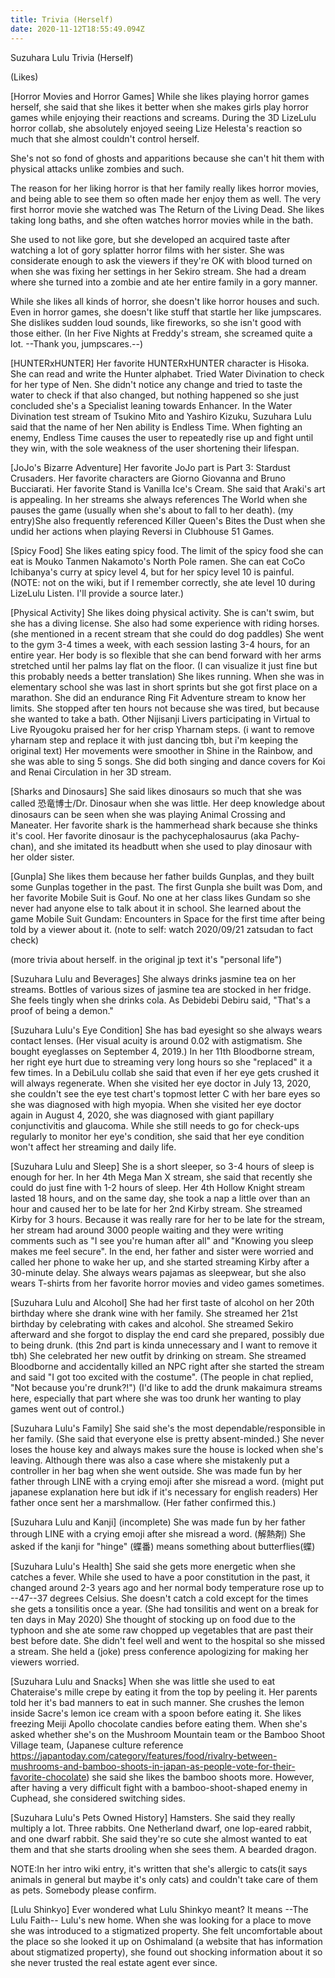 ```yaml
---
title: Trivia (Herself)
date: 2020-11-12T18:55:49.094Z
---
```

Suzuhara Lulu Trivia (Herself)

(Likes)

[Horror Movies and Horror Games]
While she likes playing horror games herself, she said that she likes it better when she makes girls play horror games while enjoying their reactions and screams.
During the 3D LizeLulu horror collab, she absolutely enjoyed seeing Lize Helesta's reaction so much that she almost couldn't control herself.

She's not so fond of ghosts and apparitions because she can't hit them with physical attacks unlike zombies and such.

The reason for her liking horror is that her family really likes horror movies, and being able to see them so often made her enjoy them as well. The very first horror movie she watched was The Return of the Living Dead.
She likes taking long baths, and she often watches horror movies while in the bath.

She used to not like gore, but she developed an acquired taste after watching a lot of gory splatter horror films with her sister.
She was considerate enough to ask the viewers if they're OK with blood turned on when she was fixing her settings in her Sekiro stream.
She had a dream where she turned into a zombie and ate her entire family in a gory manner.

While she likes all kinds of horror, she doesn't like horror houses and such.
Even in horror games, she doesn't like stuff that startle her like jumpscares. She dislikes sudden loud sounds, like fireworks, so she isn't good with those either. (In her Five Nights at Freddy's stream, she screamed quite a lot. --Thank you, jumpscares.--)

[HUNTERxHUNTER]
Her favorite HUNTERxHUNTER character is Hisoka.
She can read and write the Hunter alphabet.
Tried Water Divination to check for her type of Nen. She didn't notice any change and tried to taste the water to check if that also changed, but nothing happened so she just concluded she's a Specialist leaning towards Enhancer.
In the Water Divination test stream of Tsukino Mito and Yashiro Kizuku, Suzuhara Lulu said that the name of her Nen ability is Endless Time. When fighting an enemy, Endless Time causes the user to repeatedly rise up and fight until they win, with the sole weakness of the user shortening their lifespan.

[JoJo's Bizarre Adventure]
Her favorite JoJo part is Part 3: Stardust Crusaders.
Her favorite characters are Giorno Giovanna and Bruno Bucciarati.
Her favorite Stand is Vanilla Ice's Cream.
She said that Araki's art is appealing.
In her streams she always references The World when she pauses the game (usually when she's about to fall to her death).
(my entry)She also frequently referenced Killer Queen's Bites the Dust when she undid her actions when playing Reversi in Clubhouse 51 Games.

[Spicy Food]
She likes eating spicy food.
The limit of the spicy food she can eat is Mouko Tanmen Nakamoto's North Pole ramen.
She can eat CoCo Ichibanya's curry at spicy level 4, but for her spicy level 10 is painful. (NOTE: not on the wiki, but if I remember correctly, she ate level 10 during LizeLulu Listen. I'll provide a source later.)

[Physical Activity]
She likes doing physical activity.
She is can't swim, but she has a diving license. She also had some experience with riding horses.
(she mentioned in a recent stream that she could do dog paddles)
She went to the gym 3-4 times a week, with each session lasting 3-4 hours, for an entire year.
Her body is so flexible that she can bend forward with her arms stretched until her palms lay flat on the floor. (I can visualize it just fine but this probably needs a better translation)
She likes running. When she was in elementary school she was last in short sprints but she got first place on a marathon.
She did an endurance Ring Fit Adventure stream to know her limits. She stopped after ten hours not because she was tired, but because she wanted to take a bath.
Other Nijisanji Livers participating in Virtual to Live Ryougoku praised her for her crisp Yharnam steps. (i want to remove yharnam step and replace it with just dancing tbh, but i'm keeping the original text)
Her movements were smoother in Shine in the Rainbow, and she was able to sing 5 songs.
She did both singing and dance covers for Koi and Renai Circulation in her 3D stream.

[Sharks and Dinosaurs]
She said likes dinosaurs so much that she was called 恐竜博士/Dr. Dinosaur when she was little. Her deep knowledge about dinosaurs can be seen when she was playing Animal Crossing and Maneater.
Her favorite shark is the hammerhead shark because she thinks it's cool.
Her favorite dinosaur is the pachycephalosaurus (aka Pachy-chan), and she imitated its headbutt when she used to play dinosaur with her older sister.

[Gunpla]
She likes them because her father builds Gunplas, and they built some Gunplas together in the past. The first Gunpla she built was Dom, and her favorite Mobile Suit is Gouf.
No one at her class likes Gundam so she never had anyone else to talk about it in school.
She learned about the game Mobile Suit Gundam: Encounters in Space for the first time after being told by a viewer about it. (note to self: watch 2020/09/21 zatsudan to fact check)

(more trivia about herself. in the original jp text it's "personal life")

[Suzuhara Lulu and Beverages]
She always drinks jasmine tea on her streams. Bottles of various sizes of jasmine tea are stocked in her fridge.
She feels tingly when she drinks cola. As Debidebi Debiru said, "That's a proof of being a demon."

[Suzuhara Lulu's Eye Condition]
She has bad eyesight so she always wears contact lenses. (Her visual acuity is around 0.02 with astigmatism. She bought eyeglasses on September 4, 2019.)
In her 11th Bloodborne stream, her right eye hurt due to streaming very long hours so she "replaced" it a few times. In a DebiLulu collab she said that even if her eye gets crushed it will always regenerate.
When she visited her eye doctor in July 13, 2020, she couldn't see the eye test chart's topmost letter C with her bare eyes so she was diagnosed with high myopia.
When she visited her eye doctor again in August 4, 2020, she was diagnosed with giant papillary conjunctivitis and glaucoma. While she still needs to go for check-ups regularly to monitor her eye's condition, she said that her eye condition won't affect her streaming and daily life.

[Suzuhara Lulu and Sleep]
She is a short sleeper, so 3-4 hours of sleep is enough for her.
In her 4th Mega Man X stream, she said that recently she could do just fine with 1-2 hours of sleep.
Her 4th Hollow Knight stream lasted 18 hours, and on the same day, she took a nap a little over than an hour and caused her to be late for her 2nd Kirby stream. She streamed Kirby for 3 hours.
Because it was really rare for her to be late for the stream, her stream had around 3000 people waiting and they were writing comments such as "I see you're human after all" and "Knowing you sleep makes me feel secure". In the end, her father and sister were worried and called her phone to wake her up, and she started streaming Kirby after a 30-minute delay.
She always wears pajamas as sleepwear, but she also wears T-shirts from her favorite horror movies and video games sometimes.

[Suzuhara Lulu and Alcohol]
She had her first taste of alcohol on her 20th birthday where she drank wine with her family.
She streamed her 21st birthday by celebrating with cakes and alcohol. She streamed Sekiro afterward and she forgot to display the end card she prepared, possibly due to being drunk. (this 2nd part is kinda unnecessary and I want to remove it tbh)
She celebrated her new outfit by drinking on stream. She streamed Bloodborne and accidentally killed an NPC right after she started the stream and said "I got too excited with the costume". (The people in chat replied, "Not because you're drunk?!")
(I'd like to add the drunk makaimura streams here, especially that part where she was too drunk her wanting to play games went out of control.)

[Suzuhara Lulu's Family]
She said she's the most dependable/responsible in her family. (She said that everyone else is pretty absent-minded.)
She never loses the house key and always makes sure the house is locked when she's leaving. Although there was also a case where she mistakenly put a controller in her bag when she went outside.
She was made fun by her father through LINE with a crying emoji after she misread a word. (might put japanese explanation here but idk if it's necessary for english readers)
Her father once sent her a marshmallow. (Her father confirmed this.)

[Suzuhara Lulu and Kanji] (incomplete)
She was made fun by her father through LINE with a crying emoji after she misread a word. (解熱剤)
She asked if the kanji for "hinge" (蝶番) means something about butterflies(蝶)

[Suzuhara Lulu's Health]
She said she gets more energetic when she catches a fever.
While she used to have a poor constitution in the past, it changed around 2-3 years ago and her normal body temperature rose up to --47--37 degrees Celsius. She doesn't catch a cold except for the times she gets a tonsilitis once a year. (She had tonsilitis and went on a break for ten days in May 2020)
She thought of stocking up on food due to the typhoon and she ate some raw chopped up vegetables that are past their best before date. She didn't feel well and went to the hospital so she missed a stream. She held a (joke) press conference apologizing for making her viewers worried.

[Suzuhara Lulu and Snacks]
When she was little she used to eat Chateraise's mille crepe by eating it from the top by peeling it. Her parents told her it's bad manners to eat in such manner.
She crushes the lemon inside Sacre's lemon ice cream with a spoon before eating it.
She likes freezing Meiji Apollo chocolate candies before eating them.
When she's asked whether she's on the Mushroom Mountain team or the Bamboo Shoot Village team, (Japanese culture reference https://japantoday.com/category/features/food/rivalry-between-mushrooms-and-bamboo-shoots-in-japan-as-people-vote-for-their-favorite-chocolate) she said she likes the bamboo shoots more. However, after having a very difficult fight with a bamboo-shoot-shaped enemy in Cuphead, she considered switching sides. 

[Suzuhara Lulu's Pets Owned History]
Hamsters. She said they really multiply a lot.
Three rabbits. One Netherland dwarf, one lop-eared rabbit, and one dwarf rabbit. She said they're so cute she almost wanted to eat them and that she starts drooling when she sees them.
A bearded dragon.

NOTE:In her intro wiki entry, it's written that she's allergic to cats(it says animals in general but maybe it's only cats) and couldn't take care of them as pets. Somebody please confirm.

[Lulu Shinkyo]
Ever wondered what Lulu Shinkyo meant? It means --The Lulu Faith-- Lulu's new home.
When she was looking for a place to move she was introduced to a stigmatized property.
She felt uncomfortable about the place so she looked it up on Oshimaland (a website that has information about stigmatized property), she found out shocking information about it so she never trusted the real estate agent ever since.
















